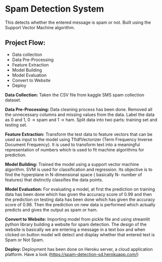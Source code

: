 
# Spam Detection System

This detects whether the entered message is spam or not. Built using the Support Vector Machine algorithm.

## Project Flow:

* Data collection
* Data Pre-Processing
* Feature Extraction
* Model Building
* Model Evaluation
* Convert to Website
* Deploy

**Data Collection:** Taken the CSV file from kaggle SMS spam collection dataset.

**Data Pre-Processing:** Data cleaning process has been done. Removed all the unnecessary columns and missing values from the data. Label the data as 0 and 1, 0 → spam and 1 → ham. Split data into two parts: training set and testing set.

**Feature Extraction:** Transform  the test data to feature vectors that can be used as input to the model using TfidfVectorizer (Term Frequency Inverse Document Frequency). It is used to transform text into a meaningful representation of numbers which is used to fit machine algorithms for prediction. 

**Model Building:** Trained the model using a support vector machine algorithm. SVM is used for classification and regression. Its objective is to find the hyperplane in N-dimensional space ( basically N- number of features) that distinctly classifies the data points. 

**Model Evaluation:** For evaluating a  model, at first the prediction on training data has been done which has given the accuracy score of 0.99 and then the prediction on testing data has been done which has given the accuracy score of 0.98. Then the prediction on new data is performed which actually predicts and gives the output as spam or ham.

**Convert to Website:**  Importing model from pickle file and using streamlit python library building a website for spam detection. The design of the website is basically we are entering a message in a text box and when clicked on button model will detect and display whether that entered text is Spam or Not Spam.

**Deploy:** Deployment has been done on Heroku server, a cloud application platform. Have a look (https://spam-detection-sd.herokuapp.com/)






